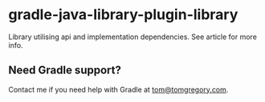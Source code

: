 # gradle-java-library-plugin-library
Library utilising api and implementation dependencies. See article for more info.

## Need Gradle support?
Contact me if you need help with Gradle at [tom@tomgregory.com](mailto:tom@tomgregory.com).
